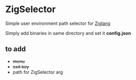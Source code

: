 # ZigSelector

Simple user environment path selector for [Ziglang](https://ziglang.org/)

Simply add binaries in same directory and set it **config.json**

## to add
 - ~~menu~~
 - ~~exit key~~
 - path for ZigSelector arg
